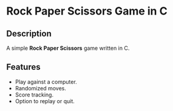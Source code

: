 # Rock Paper Scissors Game in C

## Description
A simple **Rock Paper Scissors** game written in C.

## Features
- Play against a computer.
- Randomized moves.
- Score tracking.
- Option to replay or quit.

